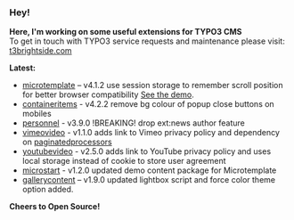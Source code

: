 ### Hey!

**Here, I'm working on some useful extensions for TYPO3 CMS**<br />To get in touch with TYPO3 service requests and maintenance please visit: [t3brightside.com](https://t3brightside.com)

**Latest:**<br />
- [microtemplate](https://github.com/t3brightside/microtemplate) – v4.1.2 use session storage to remember scroll position for better browser compatibility [See the demo](https://microtemplate.t3brightside.com).
- [containeritems](https://github.com/t3brightside/containeritems) - v4.2.2 remove bg colour of popup close buttons on mobiles
- [personnel](https://github.com/t3brightside/personnel) - v3.9.0 !BREAKING! drop ext:news author feature
- [vimeovideo](https://github.com/t3brightside/vimeovideo) - v1.1.0 adds link to Vimeo privacy policy and dependency on [paginatedprocessors](https://github.com/t3brightside/paginatedprocessors) 
- [youtubevideo](https://github.com/t3brightside/youtubevideo) - v2.5.0 adds link to YouTube privacy policy and uses local storage instead of cookie to store user agreement
- [microstart](https://github.com/t3brightside/microstart) - v1.2.0 updated demo content package for Microtemplate
- [gallerycontent](https://github.com/t3brightside/gallerycontent) – v1.9.0 updated lightbox script and force color theme option added.

**Cheers to Open Source!**
